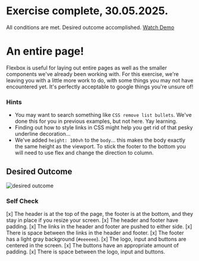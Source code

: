 # Exercise complete, 30.05.2025.


All conditions are met. Desired outcome accomplished.
[Watch Demo](https://dinruz.github.io/css-exercises/foundations/flex/06-flex-layout)


# An entire page!

Flexbox is useful for laying out entire pages as well as the smaller components we've already been working with. For this exercise, we're leaving you with a little more work to do, with some things you may not have encountered yet. It's perfectly acceptable to google things you're unsure of!

### Hints
- You may want to search something like `CSS remove list bullets`.  We've done this for you in previous examples, but not here. Yay learning.
- Finding out how to style links in CSS might help you get rid of that pesky underline decoration...
- We've added `height: 100vh` to the `body`... this makes the body exactly the same height as the viewport. To stick the footer to the bottom you will need to use flex and change the direction to column.

## Desired Outcome
![desired outcome](./desired-outcome.png)

### Self Check

[x] The header is at the top of the page, the footer is at the bottom, and they stay in place if you resize your screen.
[x] The header and footer have padding.
[x] The links in the header and footer are pushed to either side.
[x] There is space between the links in the header and footer.
[x] The footer has a light gray background (`#eeeeee`).
[x] The logo, input and buttons are centered in the screen.
[x] The buttons have an appropriate amount of padding.
[x] There is space between the logo, input and buttons.
